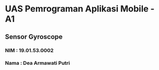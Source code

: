 # UAS Pemrograman Aplikasi Mobile - A1
## Sensor Gyroscope
### NIM  : 19.01.53.0002
### Nama : Dea Armawati Putri
